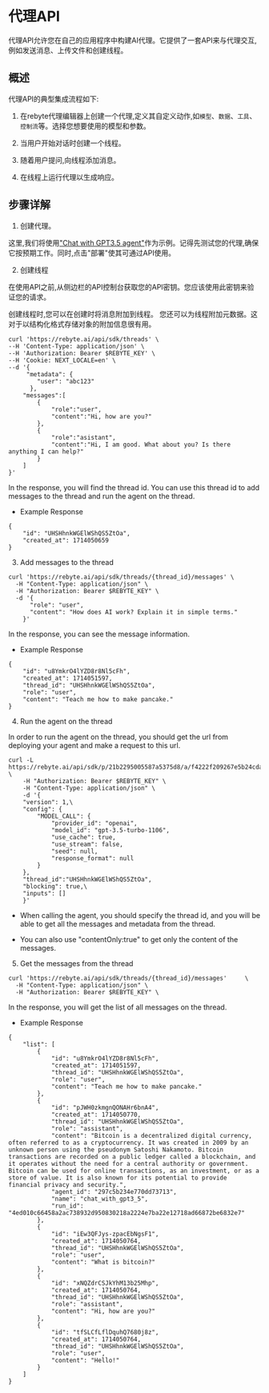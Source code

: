 # 代理API

代理API允许您在自己的应用程序中构建AI代理。它提供了一套API来与代理交互,例如发送消息、上传文件和创建线程。

## 概述

代理API的典型集成流程如下:

1. 在rebyte代理编辑器上创建一个代理,定义其自定义动作,如`模型`、`数据`、`工具`、`控制流`等。选择您想要使用的模型和参数。

2. 当用户开始对话时创建一个线程。

3. 随着用户提问,向线程添加消息。

4. 在线程上运行代理以生成响应。

## 步骤详解

1. 创建代理。

这里,我们将使用["Chat with GPT3.5 agent"](https://rebyte.ai/p/21b2295005587a5375d8/callable/f4222f209267e5b24cda/editor)作为示例。记得先测试您的代理,确保它按预期工作。同时,点击"部署"使其可通过API使用。

2. 创建线程

在使用API之前,从侧边栏的API控制台获取您的API密钥。您应该使用此密钥来验证您的请求。

创建线程时,您可以在创建时将消息附加到线程。
您还可以为线程附加元数据。这对于以结构化格式存储对象的附加信息很有用。

```shell
curl 'https://rebyte.ai/api/sdk/threads' \
--H 'Content-Type: application/json' \
--H 'Authorization: Bearer $REBYTE_KEY' \
--H 'Cookie: NEXT_LOCALE=en' \
--d '{
     "metadata": {
        "user": "abc123"
      },
    "messages":[
        {
            "role":"user",
            "content":"Hi, how are you?"
        },
        {
            "role":"asistant",
            "content":"Hi, I am good. What about you? Is there anything I can help?"
        }
    ]
}'
```

In the response, you will find the thread id. You can use this thread id to add messages to the thread and run the agent on the thread.

* Example Response 
  
```shell
{
    "id": "UHSHhnkWGElWShQS5ZtOa",
    "created_at": 1714050659
}
```

3. Add messages to the thread

```shell
curl 'https://rebyte.ai/api/sdk/threads/{thread_id}/messages' \
  -H "Content-Type: application/json" \
  -H "Authorization: Bearer $REBYTE_KEY" \
  -d '{
      "role": "user",
      "content": "How does AI work? Explain it in simple terms."
    }'
```

In the response, you can see the message information.

* Example Response

```shell
{
    "id": "u8YmkrO4lYZD8r8Nl5cFh",
    "created_at": 1714051597,
    "thread_id": "UHSHhnkWGElWShQS5ZtOa",
    "role": "user",
    "content": "Teach me how to make pancake."
}
```

4. Run the agent on the thread

In order to run the agent on the thread, you should get the url from deploying your agent and make a request to this url.

```shell
curl -L https://rebyte.ai/api/sdk/p/21b2295005587a5375d8/a/f4222f209267e5b24cda/r \
    -H "Authorization: Bearer $REBYTE_KEY" \
    -H "Content-Type: application/json" \
    -d '{
    "version": 1,\
    "config": {
        "MODEL_CALL": {
            "provider_id": "openai",
            "model_id": "gpt-3.5-turbo-1106",
            "use_cache": true,
            "use_stream": false,
            "seed": null,
            "response_format": null
        }
    },
    "thread_id":"UHSHhnkWGElWShQS5ZtOa",
    "blocking": true,\
    "inputs": []
    }'
```

* When calling the agent, you should specify the thread id, and you will be able to get all the messages and metadata from the thread.

* You can also use "contentOnly:true" to get only the content of the messages.


5. Get the messages from the thread

```shell
curl 'https://rebyte.ai/api/sdk/threads/{thread_id}/messages'     \
  -H "Content-Type: application/json" \
  -H "Authorization: Bearer $REBYTE_KEY" \
```

In the response, you will get the list of all messages on the thread.

* Example Response

```shell
{
    "list": [
        {
            "id": "u8YmkrO4lYZD8r8Nl5cFh",
            "created_at": 1714051597,
            "thread_id": "UHSHhnkWGElWShQS5ZtOa",
            "role": "user",
            "content": "Teach me how to make pancake."
        },
        {
            "id": "pJWH0zkmgnQONAHr6bnA4",
            "created_at": 1714050770,
            "thread_id": "UHSHhnkWGElWShQS5ZtOa",
            "role": "assistant",
            "content": "Bitcoin is a decentralized digital currency, often referred to as a cryptocurrency. It was created in 2009 by an unknown person using the pseudonym Satoshi Nakamoto. Bitcoin transactions are recorded on a public ledger called a blockchain, and it operates without the need for a central authority or government. Bitcoin can be used for online transactions, as an investment, or as a store of value. It is also known for its potential to provide financial privacy and security.",
            "agent_id": "297c5b234e770dd73713",
            "name": "chat_with_gpt3_5",
            "run_id": "4ed010c66458a2ac738932d950830218a2224e7ba22e12718ad66872be6832e7"
        },
        {
            "id": "iEw3QFJys-zpacEbNgsF1",
            "created_at": 1714050764,
            "thread_id": "UHSHhnkWGElWShQS5ZtOa",
            "role": "user",
            "content": "What is bitcoin?"
        },
        {
            "id": "xNQZdrCSJkYhM13b25Mhp",
            "created_at": 1714050764,
            "thread_id": "UHSHhnkWGElWShQS5ZtOa",
            "role": "assistant",
            "content": "Hi, how are you?"
        },
        {
            "id": "tfSLCfLflDquhQ7680j8z",
            "created_at": 1714050764,
            "thread_id": "UHSHhnkWGElWShQS5ZtOa",
            "role": "user",
            "content": "Hello!"
        }
    ]
}
```